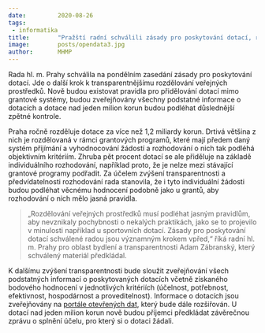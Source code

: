 ```yaml
---
date:         2020-08-26
tags:         
 - informatika
title:        "Pražští radní schválili zásady pro poskytování dotací, rozdělování peněz bude transparentnější"
image: 	      posts/opendata3.jpg
author:       MHMP
---
```


Rada hl. m. Prahy schválila na pondělním zasedání zásady pro poskytování dotací. Jde o další krok k transparentnějšímu rozdělování veřejných prostředků. Nově budou existovat pravidla pro přidělování dotací mimo grantové systémy, budou zveřejňovány všechny podstatné informace o dotacích a dotace nad jeden milion korun budou podléhat důslednější zpětné kontrole.

Praha ročně rozděluje dotace za více než 1,2 miliardy korun. Drtivá většina z nich je rozdělovaná v rámci grantových programů, které mají předem daný systém přijímání a vyhodnocování žádostí a rozhodování o nich tak podléhá objektivním kritériím. Zhruba pět procent dotací se ale přiděluje na základě individuálního rozhodování, například proto, že je nelze mezi stávající grantové programy podřadit. Za účelem zvýšení transparentnosti a předvídatelnosti rozhodování rada stanovila, že i tyto individuální žádosti budou podléhat věcnému hodnocení podobně jako u grantů, aby rozhodování o nich mělo jasná pravidla.

> „Rozdělování veřejných prostředků musí podléhat jasným pravidlům, aby nevznikaly pochybnosti o nekalých praktikách, jako se to projevilo v minulosti například u sportovních dotací. Zásady pro poskytování dotací schválené radou jsou významným krokem vpřed,“ říká radní hl. m. Prahy pro oblast bydlení a transparentnosti Adam Zábranský, který schválený materiál předkládal.

K dalšímu zvýšení transparentnosti bude sloužit zveřejňování všech podstatných informací o poskytovaných dotacích včetně získaného bodového hodnocení v jednotlivých kritériích (účelnost, potřebnost, efektivnost, hospodárnost a proveditelnost). Informace o dotacích jsou zveřejňovány na [portále otevřených dat](https://opendata.praha.eu/dataset?q=granty), který bude dále rozšiřován. U dotací nad jeden milion korun nově budou příjemci předkládat závěrečnou zprávu o splnění účelu, pro který si o dotaci žádali.
